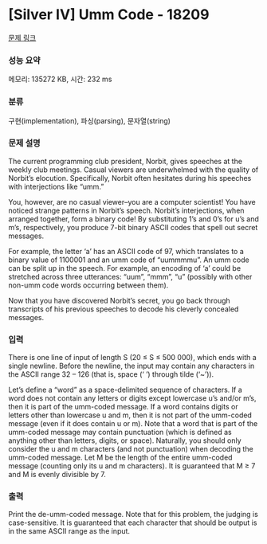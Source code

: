 # [Silver IV] Umm Code - 18209 

[문제 링크](https://www.acmicpc.net/problem/18209) 

### 성능 요약

메모리: 135272 KB, 시간: 232 ms

### 분류

구현(implementation), 파싱(parsing), 문자열(string)

### 문제 설명

<p>The current programming club president, Norbit, gives speeches at the weekly club meetings. Casual viewers are underwhelmed with the quality of Norbit’s elocution. Specifically, Norbit often hesitates during his speeches with interjections like “umm.”</p>

<p>You, however, are no casual viewer–you are a computer scientist! You have noticed strange patterns in Norbit’s speech. Norbit’s interjections, when arranged together, form a binary code! By substituting 1’s and 0’s for u’s and m’s, respectively, you produce 7-bit binary ASCII codes that spell out secret messages.</p>

<p>For example, the letter ‘a’ has an ASCII code of 97, which translates to a binary value of 1100001 and an umm code of “uummmmu”. An umm code can be split up in the speech. For example, an encoding of ‘a’ could be stretched across three utterances: “uum”, “mmm”, “u” (possibly with other non-umm code words occurring between them).</p>

<p>Now that you have discovered Norbit’s secret, you go back through transcripts of his previous speeches to decode his cleverly concealed messages.</p>

### 입력 

 <p>There is one line of input of length S (20 ≤ S ≤ 500 000), which ends with a single newline. Before the newline, the input may contain any characters in the ASCII range 32 – 126 (that is, space (‘ ’) through tilde (‘~’)).</p>

<p>Let’s define a “word” as a space-delimited sequence of characters. If a word does not contain any letters or digits except lowercase u’s and/or m’s, then it is part of the umm-coded message. If a word contains digits or letters other than lowercase u and m, then it is not part of the umm-coded message (even if it does contain u or m). Note that a word that is part of the umm-coded message may contain punctuation (which is defined as anything other than letters, digits, or space). Naturally, you should only consider the u and m characters (and not punctuation) when decoding the umm-coded message. Let M be the length of the entire umm-coded message (counting only its u and m characters). It is guaranteed that M ≥ 7 and M is evenly divisible by 7.</p>

### 출력 

 <p>Print the de-umm-coded message. Note that for this problem, the judging is case-sensitive. It is guaranteed that each character that should be output is in the same ASCII range as the input.</p>

